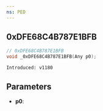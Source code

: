 ```yaml
---
ns: PED
---
```

## 0xDFE68C4B787E1BFB

```c
// 0xDFE68C4B787E1BFB
void _0xDFE68C4B787E1BFB(Any p0);
```

```
Introduced: v1180
```

## Parameters
* **p0**:


